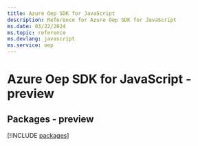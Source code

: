 ```yaml
---
title: Azure Oep SDK for JavaScript
description: Reference for Azure Oep SDK for JavaScript
ms.date: 03/22/2024
ms.topic: reference
ms.devlang: javascript
ms.service: oep
---
```

# Azure Oep SDK for JavaScript - preview
## Packages - preview
[!INCLUDE [packages](oep-index.md)]